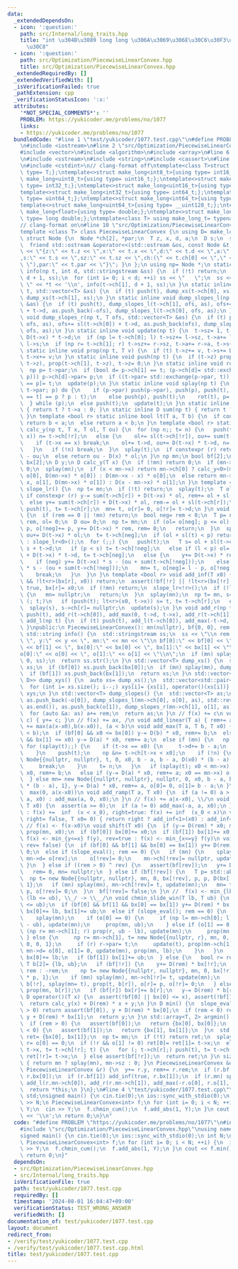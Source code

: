```yaml
---
data:
  _extendedDependsOn:
  - icon: ':question:'
    path: src/Internal/long_traits.hpp
    title: "int \u304B\u3089 long long \u306A\u3069\u306E\u30C6\u30F3\u30D7\u30EC\u30FC\
      \u30C8"
  - icon: ':question:'
    path: src/Optimization/PiecewiseLinearConvex.hpp
    title: src/Optimization/PiecewiseLinearConvex.hpp
  _extendedRequiredBy: []
  _extendedVerifiedWith: []
  _isVerificationFailed: true
  _pathExtension: cpp
  _verificationStatusIcon: ':x:'
  attributes:
    '*NOT_SPECIAL_COMMENTS*': ''
    PROBLEM: https://yukicoder.me/problems/no/1077
    links:
    - https://yukicoder.me/problems/no/1077
  bundledCode: "#line 1 \"test/yukicoder/1077.test.cpp\"\n#define PROBLEM \"https://yukicoder.me/problems/no/1077\"\
    \n#include <iostream>\n#line 2 \"src/Optimization/PiecewiseLinearConvex.hpp\"\n\
    #include <vector>\n#include <algorithm>\n#include <array>\n#line 6 \"src/Optimization/PiecewiseLinearConvex.hpp\"\
    \n#include <sstream>\n#include <string>\n#include <cassert>\n#line 2 \"src/Internal/long_traits.hpp\"\
    \n#include <cstdint>\n// clang-format off\ntemplate<class T>struct make_long{using\
    \ type= T;};\ntemplate<>struct make_long<int8_t>{using type= int16_t;};\ntemplate<>struct\
    \ make_long<uint8_t>{using type= uint16_t;};\ntemplate<>struct make_long<int16_t>{using\
    \ type= int32_t;};\ntemplate<>struct make_long<uint16_t>{using type= uint32_t;};\n\
    template<>struct make_long<int32_t>{using type= int64_t;};\ntemplate<>struct make_long<uint32_t>{using\
    \ type= uint64_t;};\ntemplate<>struct make_long<int64_t>{using type= __int128_t;};\n\
    template<>struct make_long<uint64_t>{using type= __uint128_t;};\ntemplate<>struct\
    \ make_long<float>{using type= double;};\ntemplate<>struct make_long<double>{using\
    \ type= long double;};\ntemplate<class T> using make_long_t= typename make_long<T>::type;\n\
    // clang-format on\n#line 10 \"src/Optimization/PiecewiseLinearConvex.hpp\"\n\
    template <class T> class PiecewiseLinearConvex {\n using D= make_long_t<T>;\n\
    \ struct Node {\n  Node *ch[2], *par;\n  T z, x, d, a;\n  D s;\n  size_t sz;\n\
    \  friend std::ostream &operator<<(std::ostream &os, const Node &t) { return os\
    \ << \"{z:\" << t.z << \",x:\" << t.x << \",d:\" << t.d << \",a:\" << t.a << \"\
    ,s:\" << t.s << \",sz:\" << t.sz << \",ch:(\" << t.ch[0] << \",\" << t.ch[1] <<\
    \ \"),par:\" << t.par << \"}\"; }\n };\n using np= Node *;\n static inline void\
    \ info(np t, int d, std::stringstream &ss) {\n  if (!t) return;\n  push(t), info(t->ch[0],\
    \ d + 1, ss);\n  for (int i= 0; i < d; ++i) ss << \"   \";\n  ss << \" \u25A0\
    \ \" << *t << '\\n', info(t->ch[1], d + 1, ss);\n }\n static inline void dump_xs(np\
    \ t, std::vector<T> &xs) {\n  if (t) push(t), dump_xs(t->ch[0], xs), xs.push_back(t->x),\
    \ dump_xs(t->ch[1], xs);\n }\n static inline void dump_slopes_l(np t, T ofs, std::vector<T>\
    \ &as) {\n  if (t) push(t), dump_slopes_l(t->ch[1], ofs, as), ofs+= sl(t->ch[1])\
    \ + t->d, as.push_back(-ofs), dump_slopes_l(t->ch[0], ofs, as);\n }\n static inline\
    \ void dump_slopes_r(np t, T ofs, std::vector<T> &as) {\n  if (t) push(t), dump_slopes_r(t->ch[0],\
    \ ofs, as), ofs+= sl(t->ch[0]) + t->d, as.push_back(ofs), dump_slopes_r(t->ch[1],\
    \ ofs, as);\n }\n static inline void update(np t) {\n  t->sz= 1, t->a= t->d, t->s=\
    \ D(t->x) * t->d;\n  if (np l= t->ch[0]; l) t->sz+= l->sz, t->a+= l->a, t->s+=\
    \ l->s;\n  if (np r= t->ch[1]; r) t->sz+= r->sz, t->a+= r->a, t->s+= r->s;\n }\n\
    \ static inline void prop(np t, T v) {\n  if (t) t->z+= v, t->s+= D(v) * t->a,\
    \ t->x+= v;\n }\n static inline void push(np t) {\n  if (t->z) prop(t->ch[0],\
    \ t->z), prop(t->ch[1], t->z), t->z= 0;\n }\n static inline void rot(np t) {\n\
    \  np p= t->par;\n  if (bool d= p->ch[1] == t; (p->ch[d]= std::exchange(t->ch[!d],\
    \ p))) p->ch[d]->par= p;\n  if ((t->par= std::exchange(p->par, t))) t->par->ch[t->par->ch[1]\
    \ == p]= t;\n  update(p);\n }\n static inline void splay(np t) {\n  if (np p=\
    \ t->par; p) do {\n    if (p->par) push(p->par), push(p), push(t), rot(p->par->ch[p->ch[1]\
    \ == t] == p ? p : t);\n    else push(p), push(t);\n    rot(t), p= t->par;\n \
    \  } while (p);\n  else push(t);\n  update(t);\n }\n static inline T sl(np t)\
    \ { return t ? t->a : 0; }\n static inline D sum(np t) { return t ? t->s : 0;\
    \ }\n template <bool r> static inline bool lt(T a, T b) {\n  if constexpr (r)\
    \ return b < a;\n  else return a < b;\n }\n template <bool r> static inline D\
    \ calc_y(np t, T x, T ol, T ou) {\n  for (np n;; t= n) {\n   push(t);\n   if (lt<r>(t->x,\
    \ x)) n= t->ch[!r];\n   else {\n    ol+= sl(t->ch[!r]), ou+= sum(t->ch[!r]);\n\
    \    if (t->x == x) break;\n    ol+= t->d, ou+= D(t->x) * t->d, n= t->ch[r];\n\
    \   }\n   if (!n) break;\n  }\n  splay(t);\n  if constexpr (r) return D(x) * ol\
    \ - ou;\n  else return ou - D(x) * ol;\n }\n np mn;\n bool bf[2];\n T o[2], rem,\
    \ bx[2];\n D y;\n D calc_y(T x) {\n  if (!mn) return 0;\n  if (mn->x == x) return\
    \ 0;\n  splay(mn);\n  if (x < mn->x) return mn->ch[0] ? calc_y<0>(mn->ch[0], x,\
    \ o[0], D(mn->x) * o[0]) : D(mn->x - x) * o[0];\n  else return mn->ch[1] ? calc_y<1>(mn->ch[1],\
    \ x, o[1], D(mn->x) * o[1]) : D(x - mn->x) * o[1];\n }\n template <bool r> void\
    \ slope_lr() {\n  np t= mn;\n  if (!t) return;\n  splay(t);\n  T ol= o[r];\n \
    \ if constexpr (r) y-= sum(t->ch[r]) + D(t->x) * ol, rem+= ol + sl(t->ch[r]);\n\
    \  else y+= sum(t->ch[r]) + D(t->x) * ol, rem-= ol + sl(t->ch[r]);\n  for (; t->ch[r];)\
    \ push(t), t= t->ch[r];\n  mn= t, o[r]= 0, o[!r]= t->d;\n }\n void slope_eval()\
    \ {\n  if (rem == 0 || !mn) return;\n  bool neg= rem < 0;\n  T p= neg ? -rem :\
    \ rem, ol= 0;\n  D ou= 0;\n  np t= mn;\n  if (ol= o[neg]; p <= ol) {\n   o[neg]-=\
    \ p, o[!neg]+= p, y+= D(t->x) * rem, rem= 0;\n   return;\n  }\n  splay(t);\n \
    \ ou+= D(t->x) * ol;\n  t= t->ch[neg];\n  if (ol + sl(t) < p) return neg ? slope_lr<1>()\
    \ : slope_lr<0>();\n  for (;;) {\n   push(t);\n   T s= ol + sl(t->ch[!neg]), l=\
    \ s + t->d;\n   if (p < s) t= t->ch[!neg];\n   else if (l < p) ol= l, ou+= sum(t->ch[!neg])\
    \ + D(t->x) * t->d, t= t->ch[neg];\n   else {\n    y+= D(t->x) * rem, rem= 0;\n\
    \    if (neg) y+= D(t->x) * s - (ou + sum(t->ch[!neg]));\n    else y-= D(t->x)\
    \ * s - (ou + sum(t->ch[!neg]));\n    mn= t, o[neg]= l - p, o[!neg]= p - s;\n\
    \    break;\n   }\n  }\n }\n template <bool r> void add_inf(T x0) {\n  if (bf[r]\
    \ && !lt<r>(bx[r], x0)) return;\n  assert(!bf[!r] || !lt<r>(bx[!r], x0));\n  bf[r]=\
    \ true, bx[r]= x0;\n  if (!mn) return;\n  slope_lr<!r>();\n  if (!lt<r>(x0, mn->x))\
    \ {\n   mn= nullptr;\n   return;\n  }\n  splay(mn);\n  np t= mn, s= t;\n  for\
    \ (; t;)\n   if (push(t); lt<r>(x0, t->x)) s= t, t= t->ch[r];\n   else t= t->ch[!r];\n\
    \  splay(s), s->ch[r]= nullptr;\n  update(s);\n }\n void add_r(np t) {\n  if (t)\
    \ push(t), add_r(t->ch[0]), add_max(0, t->d, t->x), add_r(t->ch[1]);\n }\n void\
    \ add_l(np t) {\n  if (t) push(t), add_l(t->ch[0]), add_max(-t->d, 0, t->x), add_l(t->ch[1]);\n\
    \ }\npublic:\n PiecewiseLinearConvex(): mn(nullptr), bf{0, 0}, rem(0), y(0) {}\n\
    \ std::string info() {\n  std::stringstream ss;\n  ss << \"\\n rem:\" << rem <<\
    \ \", y:\" << y << \", mn:\" << mn << \"\\n bf[0]:\" << bf[0] << \", bf[1]:\"\
    \ << bf[1] << \", bx[0]:\" << bx[0] << \", bx[1]:\" << bx[1] << \"\\n \" << \"\
    o[0]:\" << o[0] << \", o[1]:\" << o[1] << \"\\n\";\n  if (mn) splay(mn), info(mn,\
    \ 0, ss);\n  return ss.str();\n }\n std::vector<T> dump_xs() {\n  std::vector<T>\
    \ xs;\n  if (bf[0]) xs.push_back(bx[0]);\n  if (mn) splay(mn), dump_xs(mn, xs);\n\
    \  if (bf[1]) xs.push_back(bx[1]);\n  return xs;\n }\n std::vector<std::pair<T,\
    \ D>> dump_xys() {\n  auto xs= dump_xs();\n  std::vector<std::pair<T, D>> xys(xs.size());\n\
    \  for (int i= xs.size(); i--;) xys[i]= {xs[i], operator()(xs[i])};\n  return\
    \ xys;\n }\n std::vector<T> dump_slopes() {\n  std::vector<T> as;\n  if (mn) splay(mn),\
    \ as.push_back(-o[0]), dump_slopes_l(mn->ch[0], o[0], as), std::reverse(as.begin(),\
    \ as.end()), as.push_back(o[1]), dump_slopes_r(mn->ch[1], o[1], as);\n  else as.push_back(0);\n\
    \  for (auto &a: as) a+= rem;\n  return as;\n }\n // f(x) += c\n void add_const(D\
    \ c) { y+= c; }\n // f(x) += ax, /\n void add_linear(T a) { rem+= a; }\n //  f(x)\
    \ += max(a(x-x0),b(x-x0)), (a < b)\n void add_max(T a, T b, T x0) {\n  assert(a\
    \ < b);\n  if (bf[0] && x0 <= bx[0]) y-= D(b) * x0, rem+= b;\n  else if (bf[1]\
    \ && bx[1] <= x0) y-= D(a) * x0, rem+= a;\n  else if (mn) {\n   np t= mn;\n  \
    \ for (splay(t);;) {\n    if (t->x == x0) {\n     t->d+= b - a;\n     break;\n\
    \    }\n    push(t);\n    np &n= t->ch[t->x < x0];\n    if (!n) {\n     n= new\
    \ Node{{nullptr, nullptr}, t, 0, x0, b - a, b - a, D(x0) * (b - a), 1}, t= n;\n\
    \     break;\n    }\n    t= n;\n   }\n   if (splay(t); x0 < mn->x) y-= D(b) *\
    \ x0, rem+= b;\n   else if (y-= D(a) * x0, rem+= a; x0 == mn->x) o[1]+= b - a;\n\
    \  } else mn= new Node{{nullptr, nullptr}, nullptr, 0, x0, b - a, b - a, D(x0)\
    \ * (b - a), 1}, y-= D(a) * x0, rem+= a, o[0]= 0, o[1]= b - a;\n }\n // f(x) +=\
    \  max(0, a(x-x0))\n void add_ramp(T a, T x0) {\n  if (a != 0) a > 0 ? add_max(0,\
    \ a, x0) : add_max(a, 0, x0);\n }\n // f(x) += a|x-x0|, \\/\n void add_abs(T a,\
    \ T x0) {\n  assert(a >= 0);\n  if (a != 0) add_max(-a, a, x0);\n }\n // right=false\
    \ : f(x) +=  inf  (x < x_0), right=true: f(x) += inf  (x_0 < x)\n void add_inf(bool\
    \ right= false, T x0= 0) { return right ? add_inf<1>(x0) : add_inf<0>(x0); }\n\
    \ // f(x) <- f(x-x0)\n void shift(T x0) {\n  if (y-= D(rem) * x0; mn) splay(mn),\
    \ prop(mn, x0);\n  if (bf[0]) bx[0]+= x0;\n  if (bf[1]) bx[1]+= x0;\n }\n // rev=false:\
    \ f(x) <- min_{y<=x} f(y), rev=true : f(x) <- min_{x<=y} f(y)\n void chmin_cum(bool\
    \ rev= false) {\n  if (bf[0] && bf[1] && bx[0] == bx[1]) y+= D(rem) * bx[0], rem=\
    \ 0;\n  else if (slope_eval(); rem == 0) {\n   if (mn) {\n    splay(mn);\n   \
    \ mn->d= o[rev];\n    o[!rev]= 0;\n    mn->ch[!rev]= nullptr, update(mn);\n  \
    \ }\n  } else if ((rem > 0) ^ rev) {\n   assert(bf[rev]);\n   y+= D(rem) * bx[rev];\n\
    \   rem= 0, mn= nullptr;\n  } else if (bf[!rev]) {\n   T p= std::abs(rem);\n \
    \  np t= new Node{{nullptr, nullptr}, mn, 0, bx[!rev], p, p, D(bx[!rev]) * p,\
    \ 1};\n   if (mn) splay(mn), mn->ch[!rev]= t, update(mn);\n   mn= t;\n   o[rev]=\
    \ p, o[!rev]= 0;\n  }\n  bf[!rev]= false;\n }\n //  f(x) <- min_{lb<=y<=ub} f(x-y).\
    \ (lb <= ub), \\_/ -> \\__/\n void chmin_slide_win(T lb, T ub) {\n  assert(lb\
    \ <= ub);\n  if (bf[0] && bf[1] && bx[0] == bx[1]) y+= D(rem) * bx[0], rem= 0,\
    \ bx[0]+= lb, bx[1]+= ub;\n  else if (slope_eval(); rem == 0) {\n   if (mn) {\n\
    \    splay(mn);\n    if (o[0] == 0) {\n     if (np l= mn->ch[0]; l) prop(l, lb\
    \ - ub), update(mn);\n     prop(mn, ub);\n    } else if (o[1] == 0) {\n     if\
    \ (np r= mn->ch[1]; r) prop(r, ub - lb), update(mn);\n     prop(mn, lb);\n   \
    \ } else {\n     np r= mn->ch[1], t= new Node{{nullptr, r}, mn, 0, mn->x, o[1],\
    \ 0, 0, 1};\n     if (r) r->par= t;\n     update(t), prop(mn->ch[1]= t, ub - lb),\
    \ mn->d= o[0], o[1]= 0, update(mn), prop(mn, lb);\n    }\n   }\n   if (bf[0])\
    \ bx[0]+= lb;\n   if (bf[1]) bx[1]+= ub;\n  } else {\n   bool r= rem > 0;\n  \
    \ T b[2]= {lb, ub};\n   if (bf[!r]) {\n    y+= D(rem) * bx[!r];\n    T p= r ?\
    \ rem : -rem;\n    np t= new Node{{nullptr, nullptr}, mn, 0, bx[!r], p, p, D(bx[!r])\
    \ * p, 1};\n    if (mn) splay(mn), mn->ch[!r]= t, update(mn);\n    rem= 0, bx[!r]+=\
    \ b[!r], splay(mn= t), prop(t, b[r]), o[r]= p, o[!r]= 0;\n   } else if (mn) splay(mn),\
    \ prop(mn, b[r]);\n   if (bf[r]) bx[r]+= b[r];\n   y-= D(rem) * b[r];\n  }\n }\n\
    \ D operator()(T x) {\n  assert(!bf[0] || bx[0] <= x), assert(!bf[1] || x <= bx[1]);\n\
    \  return calc_y(x) + D(rem) * x + y;\n }\n D min() {\n  slope_eval();\n  if (rem\
    \ > 0) return assert(bf[0]), y + D(rem) * bx[0];\n  if (rem < 0) return assert(bf[1]),\
    \ y + D(rem) * bx[1];\n  return y;\n }\n std::array<T, 2> argmin() {\n  slope_eval();\n\
    \  if (rem > 0) {\n   assert(bf[0]);\n   return {bx[0], bx[0]};\n  }\n  if (rem\
    \ < 0) {\n   assert(bf[1]);\n   return {bx[1], bx[1]};\n  }\n  std::array<T, 2>\
    \ ret= {bx[0], bx[1]};\n  np t= mn;\n  if (!t) return ret;\n  splay(t);\n  bool\
    \ r= o[0] == 0;\n  if (!r && o[1] != 0) ret[0]= ret[1]= t->x;\n  else if (ret[r]=\
    \ t->x, t= t->ch[!r]; t) {\n   for (; t->ch[r];) push(t), t= t->ch[r];\n   splay(t),\
    \ ret[!r]= t->x;\n  } else assert(bf[!r]);\n  return ret;\n }\n size_t size()\
    \ { return mn ? splay(mn), mn->sz : 0; }\n PiecewiseLinearConvex &operator+=(const\
    \ PiecewiseLinearConvex &r) {\n  y+= r.y, rem+= r.rem;\n  if (r.bf[0]) add_inf(false,\
    \ r.bx[0]);\n  if (r.bf[1]) add_inf(true, r.bx[1]);\n  if (r.mn) splay(r.mn),\
    \ add_l(r.mn->ch[0]), add_r(r.mn->ch[1]), add_max(-r.o[0], r.o[1], r.mn->x);\n\
    \  return *this;\n }\n};\n#line 4 \"test/yukicoder/1077.test.cpp\"\nusing namespace\
    \ std;\nsigned main() {\n cin.tie(0);\n ios::sync_with_stdio(0);\n int N;\n cin\
    \ >> N;\n PiecewiseLinearConvex<int> f;\n for (int i= 0; i < N; ++i) {\n  int\
    \ Y;\n  cin >> Y;\n  f.chmin_cum();\n  f.add_abs(1, Y);\n }\n cout << f.min()\
    \ << '\\n';\n return 0;\n}\n"
  code: "#define PROBLEM \"https://yukicoder.me/problems/no/1077\"\n#include <iostream>\n\
    #include \"src/Optimization/PiecewiseLinearConvex.hpp\"\nusing namespace std;\n\
    signed main() {\n cin.tie(0);\n ios::sync_with_stdio(0);\n int N;\n cin >> N;\n\
    \ PiecewiseLinearConvex<int> f;\n for (int i= 0; i < N; ++i) {\n  int Y;\n  cin\
    \ >> Y;\n  f.chmin_cum();\n  f.add_abs(1, Y);\n }\n cout << f.min() << '\\n';\n\
    \ return 0;\n}"
  dependsOn:
  - src/Optimization/PiecewiseLinearConvex.hpp
  - src/Internal/long_traits.hpp
  isVerificationFile: true
  path: test/yukicoder/1077.test.cpp
  requiredBy: []
  timestamp: '2024-08-01 16:04:47+09:00'
  verificationStatus: TEST_WRONG_ANSWER
  verifiedWith: []
documentation_of: test/yukicoder/1077.test.cpp
layout: document
redirect_from:
- /verify/test/yukicoder/1077.test.cpp
- /verify/test/yukicoder/1077.test.cpp.html
title: test/yukicoder/1077.test.cpp
---
```

